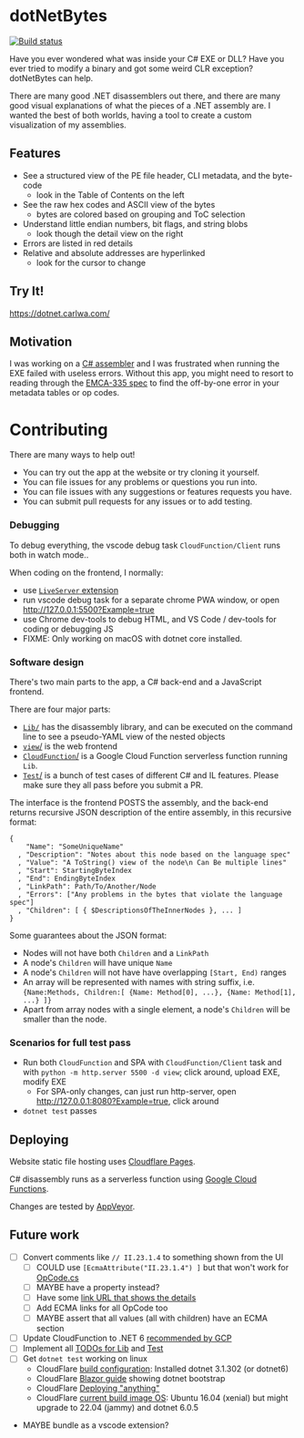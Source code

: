 dotNetBytes
===========

[![Build status](https://ci.appveyor.com/api/projects/status/4ejfir3fhv80rhjv/branch/main?svg=true)](https://ci.appveyor.com/project/darthwalsh/dotnetbytes/branch/main)

Have you ever wondered what was inside your C# EXE or DLL? Have you ever tried to modify a binary and got some weird CLR exception? dotNetBytes can help.

There are many good .NET disassemblers out there, and there are many good visual explanations of what the pieces of a .NET assembly are. I wanted the best of both worlds, having a tool to create a custom visualization of my assemblies.

Features
--------
- See a structured view of the PE file header, CLI metadata, and the byte-code
  - look in the Table of Contents on the left
- See the raw hex codes and ASCII view of the bytes
  - bytes are colored based on grouping and ToC selection
- Understand little endian numbers, bit flags, and string blobs
  - look though the detail view on the right
- Errors are listed in red details
- Relative and absolute addresses are hyperlinked
  - look for the cursor to change

Try It!
-------

https://dotnet.carlwa.com/

Motivation
----------

I was working on a [C# assembler](https://github.com/darthwalsh/bootstrappingCIL) and I was frustrated when running the EXE failed with useless errors. Without this app, you might need to resort to reading through the [EMCA-335 spec](http://www.ecma-international.org/publications/files/ECMA-ST/ECMA-335.pdf) to find the off-by-one error in your metadata tables or op codes.

Contributing
============

There are many ways to help out!
- You can try out the app at the website or try cloning it yourself.
- You can file issues for any problems or questions you run into.
- You can file issues with any suggestions or features requests you have.
- You can submit pull requests for any issues or to add testing.

### Debugging

To debug everything, the vscode debug task `CloudFunction/Client` runs both in watch mode..

When coding on the frontend, I normally:
 - use [`LiveServer` extension](https://marketplace.visualstudio.com/items?itemName=ritwickdey.LiveServer)
 - run vscode debug task for a separate chrome PWA window, or open http://127.0.0.1:5500?Example=true
 - use Chrome dev-tools to debug HTML, and VS Code / dev-tools for coding or debugging JS
  - FIXME: Only working on macOS with dotnet core installed.

### Software design

There's two main parts to the app, a C# back-end and a JavaScript frontend.

There are four major parts:
 - [`Lib/`](Lib/) has the disassembly library, and can be executed on the command line to see a pseudo-YAML view of the nested objects
 - [`view`/](view/) is the web frontend
 - [`CloudFunction`/](CloudFunction/) is a Google Cloud Function serverless function running `Lib`.
 - [`Test`/](Test/) is a bunch of test cases of different C# and IL features. Please make sure they all pass before you submit a PR.

The interface is the frontend POSTS the assembly, and the back-end returns recursive JSON description of the entire assembly, in this recursive format:

	{
        "Name": "SomeUniqueName"
	  , "Description": "Notes about this node based on the language spec"
	  , "Value": "A ToString() view of the node\n Can Be multiple lines"
	  , "Start": StartingByteIndex
	  , "End": EndingByteIndex
	  , "LinkPath": Path/To/Another/Node
	  , "Errors": ["Any problems in the bytes that violate the language spec"]
	  , "Children": [ { $DescriptionsOfTheInnerNodes }, ... ]
    }

Some guarantees about the JSON format:

- Nodes will not have both `Children` and a `LinkPath`
- A node's `Children` will have unique `Name`
- A node's `Children` will not have have overlapping `[Start, End)` ranges
- An array will be represented with names with string suffix, i.e. `{Name:Methods, Children:[ {Name: Method[0], ...}, {Name: Method[1], ...} ]}`
- Apart from array nodes with a single element, a node's `Children` will be smaller than the node.

### Scenarios for full test pass
- Run both `CloudFunction` and SPA with `CloudFunction/Client` task and with `python -m http.server 5500 -d view`; click around, upload EXE, modify EXE
  - For SPA-only changes, can just run http-server, open http://127.0.0.1:8080?Example=true, click around
- `dotnet test` passes

## Deploying

Website static file hosting uses [Cloudflare Pages](https://pages.cloudflare.com/).

C# disassembly runs as a serverless function using [Google Cloud Functions](https://cloud.google.com/functions).

Changes are tested by [AppVeyor](https://ci.appveyor.com/project/darthwalsh/dotnetbytes).

## Future work

- [ ] Convert comments like `// II.23.1.4` to something shown from the UI
  - [ ] COULD use `[EcmaAttribute("II.23.1.4") ]` but that won't work for [OpCode.cs](Lib/OpCode.cs)
  - [ ] MAYBE have a property instead?
  - [ ] Have some [link URL that shows the details](https://github.com/stakx/ecma-335/issues/10#issuecomment-1524807503)
  - [ ] Add ECMA links for all OpCode too
  - [ ] MAYBE assert that all values (all with children) have an ECMA section
- [ ] Update CloudFunction to .NET 6 [recommended by GCP](https://cloud.google.com/functions/docs/concepts/dotnet-runtime)
- [ ] Implement all [TODOs for Lib](Lib/Program.cs) and [Test](Tests/AssemblyBytesTests.cs)
- [ ] Get `dotnet test` working on linux
  - CloudFlare [build configuration](https://developers.cloudflare.com/pages/platform/build-configuration): Installed dotnet 3.1.302	 (or dotnet6)
  - CloudFlare [Blazor guide](https://developers.cloudflare.com/pages/framework-guides/deploy-a-blazor-site/) showing dotnet bootstrap
  - CloudFlare [Deploying "anything"](https://developers.cloudflare.com/pages/framework-guides/deploy-anything/)
  - CloudFlare [current build image OS](https://github.com/cloudflare/pages-build-image/discussions/1):  Ubuntu 16.04 (xenial) but might upgrade to 22.04 (jammy) and dotnet 6.0.5
- MAYBE bundle as a vscode extension?
